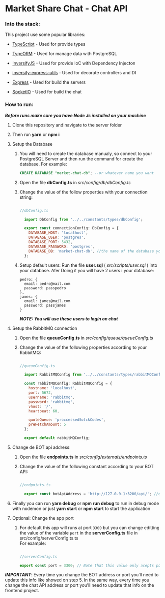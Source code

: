 # Market Share Chat - Chat API

### Into the stack:

This project use some popular libraries:

- [TypeScript]( https://www.typescriptlang.org/ "TypeScript") - Used for provide types

- [TypeORM]( https://typeorm.io/ "TypeORM") - Used for manage data with PostgreSQL

- [InversifyJS]( http://inversify.io/ "InversifyJS") - Used for provide IoC with Dependency Injecton

- [inversify-express-utils]( https://github.com/inversify/inversify-express-utils "inversify-express-utils") - Used for decorate controllers and DI

- [Express]( https://expressjs.com/ "Express") - Used for build the servers

- [SocketIO]( https://socket.io/ "SocketIO") - Used for build the chat

### How to run:

***Before runs make sure you have Node Js installed on your machine***

1. Clone this repository and navigate to the server folder
2. Then run __yarn__ or __npm i__
3. Setup the Database  
    1. You will need to create the database manualy, so connect to your PostgreSQL Server and then run the command for create the database.
        For example: 
        ```sql   
        CREATE DATABASE "market-chat-db"; --or whatever name you want
        ```
    2. Open the file **dbConfig.ts** in _src/config/db/dbConfig.ts_
    3. Change the value of the follow properties with your connection string:  
         
        ```javascript

        //dbConfig.ts
        
          import DbConfig from '../../constants/types/dbConfig';

          export const connectionConfig: DbConfig = {
            DATABASE_HOST: 'localhost',
            DATABASE_USER: 'postgres',
            DATABASE_PORT: 5432,
            DATABASE_PASSWORD: 'postgres',
            DATABASE_DB: 'market-chat-db', //the name of the database you created at the first step
          };

        
        ```
    4. Setup default users: Run the file **user.sql** ( _src/scripts/user.sql_ ) into your database.
        Afer Doing it you will have 2 users i your database: 
        ``` 
        pedro: {
          email: pedro@mail.com
          password: passpedro
        },
        james: {
          email: james@mail.com
          password: passjames
        }
        ```
        ***NOTE: You will use these users to login on chat***
    
4. Setup the RabbitMQ connection
    1. Open the file **queueConfig.ts** in _src/config/queue/queueConfig.ts_
    2. Change the value of the following properties according to your RabbitMQ: 
         
        ```javascript

        //queueConfig.ts
        
          import RabbitMQConfig from '../../constants/types/rabbitMQConfig';

          const rabbitMQConfig: RabbitMQConfig = {
            hostname: 'localhost',
            port: 5672,
            username: 'rabbitmq',
            password: 'rabbitmq',
            vhost: '/',
            heartbeat: 60,

            quoteQueue: 'proccessedSotckCodes',
            preFetchAmount: 5
          };

          export default rabbitMQConfig;

        
        ```
    
5. Change de BOT api address:
    1. Open the file **endpoints.ts** in _src/config/externals/endpoints.ts_
    2. Change the value of the following constant according to your BOT API: 
         
        ```javascript

        //endpoints.ts
        
          export const botApiAddress = 'http://127.0.0.1:3200/api/'; //change address and port here, but keep the '/api/'
        
        ```
6. Finally you can run __yarn debug__ or __npm run debug__ to run in debug mode with nodemon or just __yarn start__ or __npm start__ to start the application
7. Optional: Change the app port
    1. For default this app will runs at port `3300` but you can change editting the value of the variable `port` in the **serverConfig.ts** file in src/config/serverConfig.ts.ts  
        For example: 
        ```javascript

        //serverConfig.ts
        
        export const port = 3300; // Note that this value only acepts positive integer numbers
        
        ```

***IMPORTANT***: Every time you change the BOT address or port you'll need to update this info like showed on step 5. In the same way, every time you change the chat API address or port you'll need to update that info on the frontend project. 
